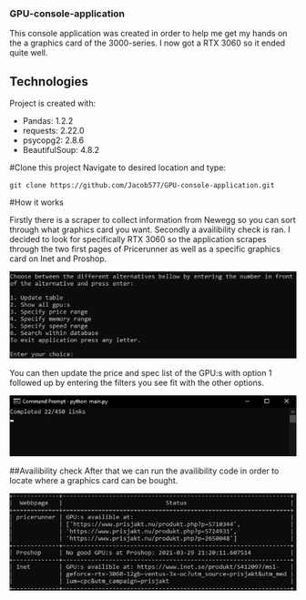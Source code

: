 ### GPU-console-application

This console application was created in order to help me get my hands on the a graphics card of the 3000-series. I now got a RTX 3060 so it ended quite well.

## Technologies
Project is created with:
* Pandas: 1.2.2
* requests: 2.22.0
* psycopg2: 2.8.6
* BeautifulSoup: 4.8.2

#Clone this project
Navigate to desired location and type:
```
git clone https://github.com/Jacob577/GPU-console-application.git
```

#How it works

Firstly there is a scraper to collect information from Newegg so you can sort through what graphics card you want.
Secondly a availibility check is ran. I decided to look for specifically RTX 3060 so the application scrapes through the two first pages of Pricerunner as well as a specific graphics card on Inet and Proshop.

![Menue](/menue.PNG)

You can then update the price and spec list of the GPU:s with option 1 followed up by entering the filters you see fit with the other options.

![updating](/updating.PNG)

##Availibility check
After that we can run the availibility code in order to locate where a graphics card can be bought.

![availibility](/availibility.PNG)


